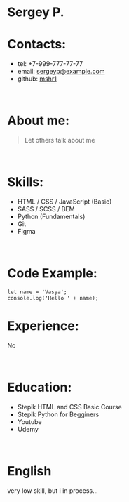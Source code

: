 # Sergey P.

# Contacts:

- tel: +7-999-777-77-77
- email: sergeyp@example.com
- github: [mshr1](gthb)

<br>

# About me:

> Let others talk about me

<br>

# Skills:

- HTML / CSS / JavaScript (Basic)
- SASS / SCSS / BEM
- Python (Fundamentals)
- Git
- Figma

<br>

# Code Example:

```
let name = 'Vasya';
console.log('Hello ' + name);

```

# Experience:

No

<br>

# Education:

- Stepik HTML and CSS Basic Course
- Stepik Python for Begginers
- Youtube
- Udemy

<br>

# English

very low skill, but i in process...
